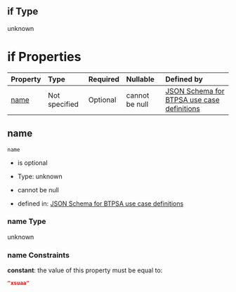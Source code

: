 ## if Type

unknown

# if Properties

| Property      | Type          | Required | Nullable       | Defined by                                                                                                                                                                                                          |
| :------------ | :------------ | :------- | :------------- | :------------------------------------------------------------------------------------------------------------------------------------------------------------------------------------------------------------------ |
| [name](#name) | Not specified | Optional | cannot be null | [JSON Schema for BTPSA use case definitions](btpsa-usecase-properties-services-items-allof-1-then-allof-117-if-properties-name.md "undefined#/properties/services/items/allOf/1/then/allOf/117/if/properties/name") |

## name



`name`

*   is optional

*   Type: unknown

*   cannot be null

*   defined in: [JSON Schema for BTPSA use case definitions](btpsa-usecase-properties-services-items-allof-1-then-allof-117-if-properties-name.md "undefined#/properties/services/items/allOf/1/then/allOf/117/if/properties/name")

### name Type

unknown

### name Constraints

**constant**: the value of this property must be equal to:

```json
"xsuaa"
```
